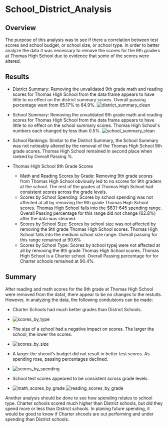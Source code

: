 # School_District_Analysis
## Overview 
The purpose of this analysis was to see if there a correlation between test scores and school budget, or school size, or school type.  In order to better analyze the data it was necessary to remove the scores for the 9th graders at Thomas High School due to evidence that some of the scores were altered. 
## Results
* District Summary: Removing the unvalidated 9th grade math and reading scores for Thomas High School from the data frame appears to have little to no effect on the district summary scores. Overall passing percentage went from 65.17% to 64.9%.
![district_summary_clean](https://user-images.githubusercontent.com/106352711/177390069-c8f0b2bb-1fab-4103-8f3a-04e70e614fb6.png)

* School Summary: Removing the unvalidated 9th grade math and reading scores for Thomas High School from the data frame appears to have little to no effect on the school summary scores.  Thomas High School's numbers each changed by less than 0.5%.
![school_summary_clean](https://user-images.githubusercontent.com/106352711/177390122-bebbd1ab-d693-4d23-bff9-259a7cfe9154.png)


* School Rankings: Similar to the District Summary, the School Summary was not notieably altered by the removal of the Thomas High School 9th grade scores.  Thomas High School remained in second place when ranked by Overall Passing %.

* Thomas High School 9th Grade Scores
  * Math and Reading Scores by Grade: Removing 9th grade scores from Thomas High School obviously led to no scores for 9th graders at the school.  The rest of the grades at Thomas High School had consistent scores across the grade levels.
  * Scores by School Spending: Scores by school spending was not affected at all by removing the 9th grade Thomas High School scores.  Thomas High School falls into the $631-645 spending range.  Overall Passing percentage for this range did not change (62.8%) after the data was cleaned.
  * Scores by School Size: Scores by school size was not affected by removing the 9th grade Thomas High School scores.  Thomas High School falls into the medium school size range.  Overall passing for this range remained at 90.6%
  * Scores by School Type: Scores by school typej were not affected at all by removing the 9th grade Thomas High School scores.  Thomas High School is a Charter school.  Overall Passing percentage for for Charter schools remained at 90.4%. 

## Summary
After reading and math scores for the 9th grade at Thomas High School were removed from the datat, there appear to be no changes to the restults.  However, in analyzing the data, the following condulsions can be made:
* Charter Schools had much better grades than District Schools.
* ![scores_by_type](https://user-images.githubusercontent.com/106352711/177390255-75c22ab9-49d3-4fae-b233-02fdaa528597.png)

* The size of a school had a negative impact on scores.  The larger the school, the lower the scores.
* ![scores_by_size](https://user-images.githubusercontent.com/106352711/177390273-058fa69e-50ef-4bde-a090-17d259376c6c.png)

* A larger the shcool's budget did not result in better test scores.  As spending rose, passing percentages declined.
* ![scores_by_spending](https://user-images.githubusercontent.com/106352711/177390317-8a26824b-a2dd-4754-b230-fe17330c080f.png)

* School test scores appeared to be consistent across grade levels.  
* ![math_scores_by_grade](https://user-images.githubusercontent.com/106352711/177390331-9333ec6d-c7f3-418a-aec9-938537518734.png)
![reading_scores_by_grade](https://user-images.githubusercontent.com/106352711/177390355-087377f4-d8dc-4f71-8c50-1aec38ae394e.png)

Another analysis should be done to see how spending relates to school type.  Charter schools scored much higher than District schools, but did they spend more or less than District schools.  In planing future spending, it would be good to know if Charter shcools are out performing and under spending than District schools.
